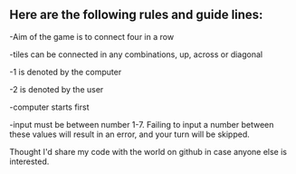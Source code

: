 
## Here are the following rules and guide lines: 

-Aim of the game is to connect four in a row

-tiles can be connected in any combinations, up, across or diagonal 

-1 is denoted by the computer

-2 is denoted by the user

-computer starts first

-input must be between number 1-7. Failing to input a number between these values will result in an error, and your turn will be skipped. 


<p> Thought I'd share my code with the world on github in case anyone else is interested. </p>
